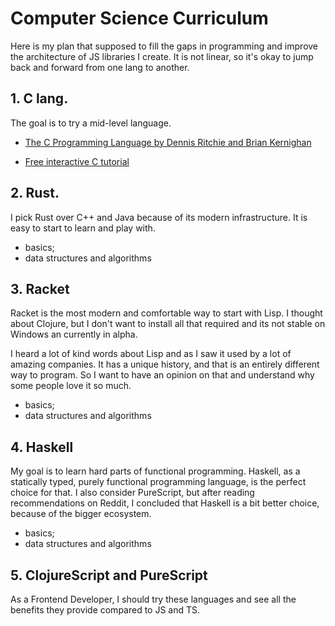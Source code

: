 # Computer Science Curriculum

Here is my plan that supposed to fill the gaps in programming and improve the architecture of JS libraries I create. It is not linear, so it's okay to jump back and forward from one lang to another.

## 1. C lang.

The goal is to try a mid-level language.

- [The C Programming Language by Dennis Ritchie and Brian Kernighan](http://www2.cs.uregina.ca/~hilder/cs833/Other%20Reference%20Materials/The%20C%20Programming%20Language.pdf)

- [Free interactive C tutorial](https://www.learn-c.org/)

## 2. Rust.

I pick Rust over C++ and Java because of its modern infrastructure. It is easy to start to learn and play with.

- basics;
- data structures and algorithms

## 3. Racket

Racket is the most modern and comfortable way to start with Lisp. I thought about Clojure, but I don't want to install all that required and its not stable on Windows an currently in alpha.

I heard a lot of kind words about Lisp and as I saw it used by a lot of amazing companies. It has a unique history, and that is an entirely different way to program. So I want to have an opinion on that and understand why some people love it so much.

- basics;
- data structures and algorithms

## 4. Haskell

My goal is to learn hard parts of functional programming. Haskell, as a statically typed, purely functional programming language, is the perfect choice for that. I also consider PureScript, but after reading recommendations on Reddit, I concluded that Haskell is a bit better choice, because of the bigger ecosystem.

- basics;
- data structures and algorithms

## 5. ClojureScript and PureScript

As a Frontend Developer, I should try these languages and see all the benefits they provide compared to JS and TS.
